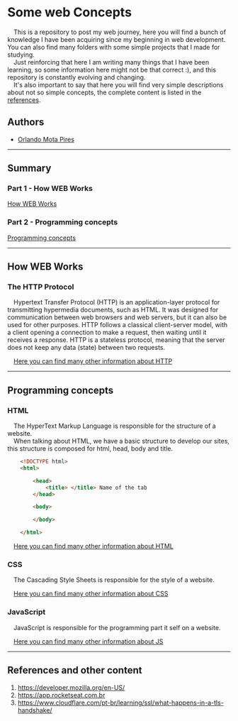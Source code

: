 # Some web Concepts

&emsp;This is a repository to post my web journey, here you will find a bunch of knowledge I have been acquiring since my beginning in web development. You can also find many folders with some simple projects that I made for studying. </br>
&emsp;Just reinforcing that here I am writing many things that I have been learning, so some information here might not be that correct :), and this repository is constantly evolving and changing. </br>
&emsp;It's also important to say that here you will find very simple descriptions about not so simple concepts, the complete content is listed in the [references](#references-and-other-content).

## Authors

- [Orlando Mota Pires](https://github.com/orlandomotapires)

---

## **Summary**

### **Part 1 - How WEB Works**

[How WEB Works](#how-web-works)</br>

### **Part 2 - Programming concepts**

[Programming concepts](#programming-concepts)</br>

---

## **How WEB Works**

### **The HTTP Protocol**

&emsp;Hypertext Transfer Protocol (HTTP) is an application-layer protocol for transmitting hypermedia documents, such as HTML. It was designed for communication between web browsers and web servers, but it can also be used for other purposes. HTTP follows a classical client-server model, with a client opening a connection to make a request, then waiting until it receives a response. HTTP is a stateless protocol, meaning that the server does not keep any data (state) between two requests.</br>

&emsp;[Here you can find many other information about HTTP](HTTPpart.md)</br>

---

## **Programming concepts**

### **HTML**

&emsp;The HyperText Markup Language is responsible for the structure of a website.</br>
&emsp;When talking about HTML, we have a basic structure to develop our sites, this structure is composed for html, head, body and title.</br>

```HTML
    <!DOCTYPE html> 
    <html> 

        <head> 
            <title> </title> Name of the tab
        </head>

        <body> 

        </body>

    </html>
```

&emsp;[Here you can find many other information about HTML](HTMLpart.md)</br>
  
### **CSS**

&emsp;The Cascading Style Sheets is responsible for the style of a website.</br>

&emsp;[Here you can find many other information about CSS](CSSpart.md)</br>

### **JavaScript**

&emsp;JavaScript is responsible for the programming part it self on a website.</br>

&emsp;[Here you can find many other information about JS](JSpart.md)</br>

---

## **References and other content**

1. <https://developer.mozilla.org/en-US/>
2. <https://app.rocketseat.com.br>
3. <https://www.cloudflare.com/pt-br/learning/ssl/what-happens-in-a-tls-handshake/>
